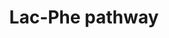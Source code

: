 ---
annotations:
- id: PW:0000002
  parent: classic metabolic pathway
  type: Pathway Ontology
  value: classic metabolic pathway
- id: DOID:9970
  parent: disease of metabolism
  type: Disease Ontology
  value: obesity
- id: PW:0000003
  parent: signaling pathway
  type: Pathway Ontology
  value: signaling pathway
authors:
- Egonw
- Eweitz
citedin: ''
communities: []
description: Mouse Lac-Phe pathway
last-edited: 2025-07-14
ndex: null
organisms:
- Mus musculus
redirect_from:
- /index.php/Pathway:WP5240
- /instance/WP5240
- /instance/WP5240_r139967
revision: r139967
schema-jsonld:
- '@context': https://schema.org/
  '@id': https://wikipathways.github.io/pathways/WP5240.html
  '@type': Dataset
  creator:
    '@type': Organization
    name: WikiPathways
  description: Mouse Lac-Phe pathway
  keywords:
  - (S)-lactate
  - ABCC5
  - CNDP2
  - L-phenylalanine
  - Lac-Phe
  license: CC0
  name: Lac-Phe pathway
seo: CreativeWork
title: Lac-Phe pathway
wpid: WP5240
---